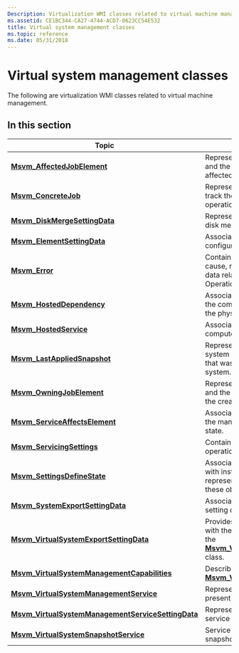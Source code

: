 ```yaml
---
Description: Virtualization WMI classes related to virtual machine management.
ms.assetid: CE1BC344-CA27-4744-ACD7-0623CC54E532
title: Virtual system management classes
ms.topic: reference
ms.date: 05/31/2018
---
```


# Virtual system management classes

The following are virtualization WMI classes related to virtual machine management.

## In this section



| Topic                                                                                                                | Description                                                                                                                                                                                                                                                          |
|----------------------------------------------------------------------------------------------------------------------|----------------------------------------------------------------------------------------------------------------------------------------------------------------------------------------------------------------------------------------------------------------------|
| [**Msvm\_AffectedJobElement**](msvm-affectedjobelement.md)<br/>                                               | Represents an association between a job and the managed element that may be affected by its execution.<br/>                                                                                                                                                    |
| [**Msvm\_ConcreteJob**](msvm-concretejob.md)<br/>                                                             | Represents a unit of work and is used to track the progress of asynchronous operations.<br/>                                                                                                                                                                   |
| [**Msvm\_DiskMergeSettingData**](msvm-diskmergesettingdata.md)<br/>                                           | Represents the configuration state of the disk merge settings for a virtual machine.<br/>                                                                                                                                                                      |
| [**Msvm\_ElementSettingData**](msvm-elementsettingdata.md)<br/>                                               | Associates a managed element with its configuration data.<br/>                                                                                                                                                                                                 |
| [**Msvm\_Error**](msvm-error.md)<br/>                                                                         | Contains information about the severity, cause, recommended actions, and other data related to the failure of a CIM Operation.<br/>                                                                                                                            |
| [**Msvm\_HostedDependency**](msvm-hosteddependency.md)<br/>                                                   | Associates a virtual machine instance with the computer system object that represents the physical, hosting system.<br/>                                                                                                                                       |
| [**Msvm\_HostedService**](msvm-hostedservice.md)<br/>                                                         | Associates a service with its hosting computer system.<br/>                                                                                                                                                                                                    |
| [**Msvm\_LastAppliedSnapshot**](msvm-lastappliedsnapshot.md)<br/>                                             | Represents an association between a virtual system and the setting data of the snapshot that was most recently applied to the virtual system.<br/>                                                                                                             |
| [**Msvm\_OwningJobElement**](msvm-owningjobelement.md)<br/>                                                   | Represents an association between a job and the managed element responsible for the creation of the job.<br/>                                                                                                                                                  |
| [**Msvm\_ServiceAffectsElement**](msvm-serviceaffectselement.md)<br/>                                         | Associates a virtual machine instance with the management service that controls its state.<br/>                                                                                                                                                                |
| [**Msvm\_ServicingSettings**](msvm-servicingsettings.md)<br/>                                                 | Contains settings used during servicing operations.<br/>                                                                                                                                                                                                       |
| [**Msvm\_SettingsDefineState**](msvm-settingsdefinestate.md)<br/>                                             | Associates a virtual machine and its devices with instances of [**CIM\_SettingData**](/previous-versions//cc136911(v=vs.85)) that represent the current settings that apply to these objects.<br/>                                                                               |
| [**Msvm\_SystemExportSettingData**](msvm-systemexportsettingdata.md)<br/>                                     | Associates a virtual machine and its export setting data.<br/>                                                                                                                                                                                                 |
| [**Msvm\_VirtualSystemExportSettingData**](msvm-virtualsystemexportsettingdata.md)<br/>                       | Provides additional information to be used with the [**ExportSystemDefinition**](exportsystemdefinition-msvm-virtualsystemmanagementservice.md) method of the [**Msvm\_VirtualSystemManagementService**](msvm-virtualsystemmanagementservice.md) class.<br/> |
| [**Msvm\_VirtualSystemManagementCapabilities**](msvm-virtualsystemmanagementcapabilities.md)<br/>             | Describes the capabilities of the associated [**Msvm\_VirtualSystemManagementService**](msvm-virtualsystemmanagementservice.md).<br/>                                                                                                                         |
| [**Msvm\_VirtualSystemManagementService**](msvm-virtualsystemmanagementservice.md)<br/>                       | Represents the virtualization service present on a single host system.<br/>                                                                                                                                                                                    |
| [**Msvm\_VirtualSystemManagementServiceSettingData**](msvm-virtualsystemmanagementservicesettingdata.md)<br/> | Represents the settings for the virtualization service present on a single host system.<br/>                                                                                                                                                                   |
| [**Msvm\_VirtualSystemSnapshotService**](msvm-virtualsystemsnapshotservice.md)<br/>                           | Service to create, apply, and destroy snapshots of virtual machines.<br/>                                                                                                                                                                                      |



 

 

